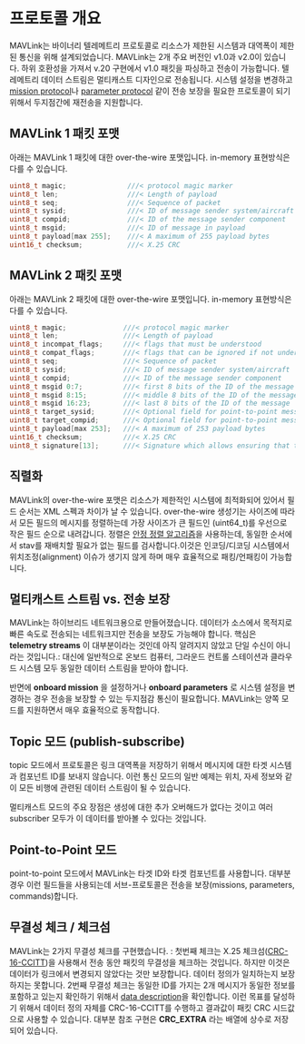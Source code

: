 # 프로토콜 개요

MAVLink는 바이너리 텔레메트리 프로토콜로 리소스가 제한된 시스템과 대역폭이 제한된 통신을 위해 설계되었습니다. MAVLink는 2개 주요 버전인 v1.0과 v2.0이 있습니다. 하위 호환성을 가져서 v.20 구현에서 v1.0 패킷을 파싱하고 전송이 가능합니다. 텔레메트리 데이터 스트림은 멀티캐스트 디자인으로 전송됩니다. 시스템 설정을 변경하고 [mission protocol](../services/mission.md)나 [parameter protocol](../services/parameter.md) 같이 전송 보장을 필요한 프로토콜이 되기 위해서 두지점간에 재전송을 지원합니다.

## MAVLink 1 패킷 포맷

아래는 MAVLink 1 패킷에 대한 over-the-wire 포맷입니다. in-memory 표현방식은 다를 수 있습니다.

```C
uint8_t magic;               ///< protocol magic marker
uint8_t len;                 ///< Length of payload
uint8_t seq;                 ///< Sequence of packet
uint8_t sysid;               ///< ID of message sender system/aircraft
uint8_t compid;              ///< ID of the message sender component
uint8_t msgid;               ///< ID of message in payload
uint8_t payload[max 255];    ///< A maximum of 255 payload bytes
uint16_t checksum;           ///< X.25 CRC
```

## MAVLink 2 패킷 포맷

아래는 MAVLink 2 패킷에 대한 over-the-wire 포맷입니다. in-memory 표현방식은 다를 수 있습니다.

```C
uint8_t magic;              ///< protocol magic marker
uint8_t len;                ///< Length of payload
uint8_t incompat_flags;     ///< flags that must be understood
uint8_t compat_flags;       ///< flags that can be ignored if not understood
uint8_t seq;                ///< Sequence of packet
uint8_t sysid;              ///< ID of message sender system/aircraft
uint8_t compid;             ///< ID of the message sender component
uint8_t msgid 0:7;          ///< first 8 bits of the ID of the message
uint8_t msgid 8:15;         ///< middle 8 bits of the ID of the message
uint8_t msgid 16:23;        ///< last 8 bits of the ID of the message
uint8_t target_sysid;       ///< Optional field for point-to-point messages, used for payload else
uint8_t target_compid;      ///< Optional field for point-to-point messages, used for payload else
uint8_t payload[max 253];   ///< A maximum of 253 payload bytes
uint16_t checksum;          ///< X.25 CRC
uint8_t signature[13];      ///< Signature which allows ensuring that the link is tamper-proof
```

## 직렬화

MAVLink의 over-the-wire 포맷은 리소스가 제한적인 시스템에 최적화되어 있어서 필드 순서는 XML 스펙과 차이가 날 수 있습니다. over-the-wire 생성기는 사이즈에 따라서 모든 필드의 메시지를 정렬하는데 가장 사이즈가 큰 필드인 \(uint64\_t\)를 우선으로 작은 필드 순으로 내려갑니다. 정렬은 [안정 정렬 알고리즘](https://en.wikipedia.org/wiki/Sorting_algorithm#Stability)을 사용하는데, 동일한 순서에서 stav를 재배치할 필요가 없는 필드를 검사합니다.이것은 인코딩/디코딩 시스템에서 위치조정(alignment) 이슈가 생기지 않게 하며 매우 효율적으로 패킹/언패킹이 가능합니다.

## 멀티캐스트 스트림 vs. 전송 보장

MAVLink는 하이브리드 네트워크용으로 만들어졌습니다. 데이터가 소스에서 목적지로 빠른 속도로 전송되는 네트워크지만 전송을 보장도 가능해야 합니다. 핵심은 **telemetry streams** 이 대부분이라는 것인데 아직 알려지지 않았고 단일 수신이 아니라는 것입니다.: 대신에 일반적으로 온보드 컴퓨터, 그라운드 컨트롤 스테이션과 클라우드 시스템 모두 동일한 데이터 스트림을 받아야 합니다.

반면에 **onboard mission** 을 설정하거나 **onboard parameters** 로 시스템 설정을 변경하는 경우 전송을 보장할 수 있는 두지점감 통신이 필요합니다. MAVLink는 양쪽 모드를 지원하면서 매우 효율적으로 동작합니다.

## Topic 모드 \(publish-subscribe\)

topic 모드에서 프로토콜은 링크 대역폭을 저장하기 위해서 메시지에 대한 타겟 시스템과 컴포넌트 ID를 보내지 않습니다. 이런 통신 모드의 일반 예제는 위치, 자세 정보와 같이 모든 비행에 관련된 데이터 스트림이 될 수 있습니다.

멀티캐스트 모드의 주요 장점은 생성에 대한 추가 오버해드가 없다는 것이고 여러 subscriber 모두가 이 데이터를 받아볼 수 있다는 것입니다.

## Point-to-Point 모드

point-to-point 모드에서 MAVLink는 타겟 ID와 타겟 컴포넌트를 사용합니다. 대부분 경우 이런 필드들을 사용되는데 서브-프로토콜은 전송을 보장\(missions, parameters, commands\)합니다.

## 무결성 체크 / 체크섬

MAVLink는 2가지 무결성 체크를 구현했습니다. : 첫번째 체크는 X.25 체크섬\([CRC-16-CCITT](https://en.wikipedia.org/wiki/Cyclic_redundancy_check)\)을 사용해서 전송 동안 패킷의 무결성을 체크하는 것입니다. 하지만 이것은 데이터가 링크에서 변경되지 않았다는 것만 보장합니다. 데이터 정의가 일치하는지 보장하지는 못합니다. 2번째 무결성 체크는 동일한 ID를 가지는 2개 메시지가 동일한 정보를 포함하고 있는지 확인하기 위해서 [data description](https://en.wikipedia.org/wiki/Data_definition_language)을 확인합니다. 이런 목표를 달성하기 위해서 데이터 정의 자체를 CRC-16-CCITT를 수행하고 결과값이 패킷 CRC 시드값으로 사용할 수 있습니다. 대부분 참조 구현은 **CRC\_EXTRA** 라는 배열에 상수로 저장되어 있습니다.
